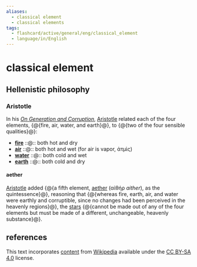 ```yaml
---
aliases:
  - classical element
  - classical elements
tags:
  - flashcard/active/general/eng/classical_element
  - language/in/English
---
```


# classical element

## Hellenistic philosophy

### Aristotle

In his [_On Generation and Corruption_](On%20Generation%20and%20Corruption.md), [Aristotle](Aristotle.md) related each of the four elements, {@{fire, air, water, and earth}@}, to {@{two of the four sensible qualities}@}: <!--SR:!2027-05-22,789,330!2028-08-05,1151,350-->

- [__fire__](../../../../../general/fire%20(classical%20element).md) ::@:: both hot and dry <!--SR:!2028-06-30,1122,350!2027-08-21,863,330-->
- [__air__](../../../../../general/air%20(classical%20element).md) ::@:: both hot and wet (for air is vapor, ἀτμὶς) <!--SR:!2026-01-06,369,290!2029-05-07,1365,350-->
- [__water__](../../../../../general/water%20(classical%20element).md) ::@:: both cold and wet <!--SR:!2027-06-13,807,330!2027-03-10,737,330-->
- [__earth__](../../../../../general/earth%20(classical%20element).md) ::@:: both cold and dry <!--SR:!2025-12-26,391,310!2026-01-03,399,310-->

#### aether

[Aristotle](Aristotle.md) added {@{a fifth element, [aether](aether%20(classical%20element).md#fifth%20element) (αἰθήρ _aither_), as the quintessence}@}, reasoning that {@{whereas fire, earth, air, and water were earthly and corruptible, since no changes had been perceived in the heavenly regions}@}, the [stars](star.md) {@{cannot be made out of any of the four elements but must be made of a different, unchangeable, heavenly substance}@}. <!--SR:!2025-12-31,361,290!2028-04-21,984,330!2025-10-12,337,310-->

## references

This text incorporates [content](https://en.wikipedia.org/wiki/classical_element) from [Wikipedia](Wikipedia.md) available under the [CC BY-SA 4.0](https://creativecommons.org/licenses/by-sa/4.0/) license.
